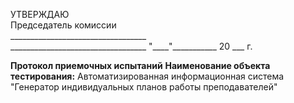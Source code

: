 <span class="right-align"> УТВЕРЖДАЮ <br>
Председатель комиссии <br>
\_\_\_\_\_\_\_\_\_\_\_\_\_\_\_\_\_\_\_\_\_\_\_\_\_\_\_\_\_\_\_\_\_\_ <br>
\_\_\_\_\_\_\_\_\_\_\_\_\_\_\_\_\_\_\_\_\_\_\_\_\_\_\_\_\_\_\_\_\_\_</span>
<span class="right-align"> "\_\_\_\_"\_\_\_\_\_\_\_\_\_\_\_ 20 \_\_\_ г. </span>


<span style="font-weight:bold" class="center-align"> Протокол приемочных испытаний</span>
**Наименование объекта тестирования:** Автоматизированная информационная система "Генератор индивидуальных планов работы преподавателей"